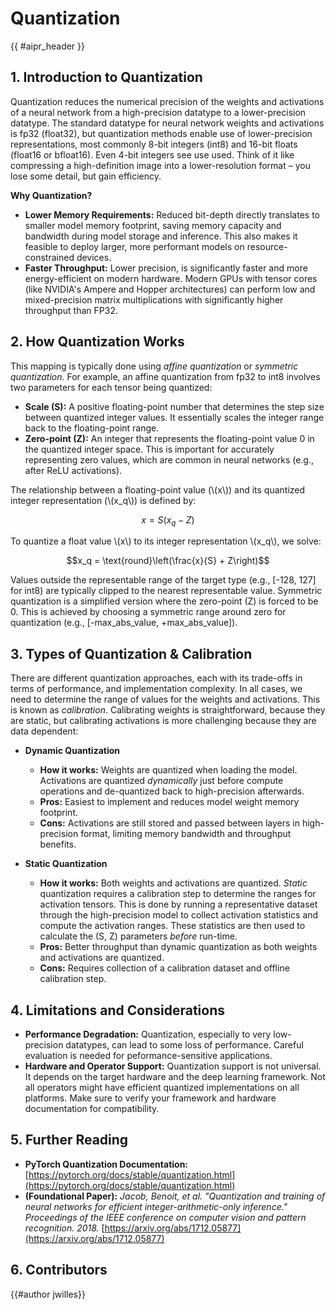 # Quantization

{{ #aipr_header }}

## 1. Introduction to Quantization

Quantization reduces the numerical precision of the weights and activations of
a neural network from a high-precision datatype to a lower-precision datatype.
The standard datatype for neural network weights and activations is fp32 (float32),
but quantization methods enable use of lower-precision representations, most commonly
8-bit integers (int8) and 16-bit floats (float16 or bfloat16). Even 4-bit integers
see use used. Think of it like compressing a high-definition image into a
lower-resolution format – you lose some detail, but gain efficiency.

**Why Quantization?**

* **Lower Memory Requirements:** Reduced bit-depth directly translates to smaller
model memory footprint, saving memory capacity and bandwidth during model storage
and inference. This also makes it feasible to deploy larger, more performant models
on resource-constrained devices.
* **Faster Throughput:** Lower precision, is significantly faster and more energy-efficient
on modern hardware. Modern GPUs with tensor cores (like NVIDIA's Ampere and Hopper
architectures) can perform low and mixed-precision matrix multiplications with
significantly higher throughput than FP32.

## 2. How Quantization Works

This mapping is typically done using *affine quantization* or *symmetric quantization*.
For example, an affine quantization from fp32 to int8 involves two parameters for
each tensor being quantized:

* **Scale (S):** A positive floating-point number that determines the step size
between quantized integer values. It essentially scales the integer range back
to the floating-point range.
* **Zero-point (Z):** An integer that represents the floating-point value 0 in
the quantized integer space. This is important for accurately representing zero
values, which are common in neural networks (e.g., after ReLU activations).

The relationship between a floating-point value (\\(x\\)) and its quantized
integer representation (\\(x_q\\)) is defined by:

$$x = S (x_q - Z)$$

To quantize a float value \\(x\\) to its integer representation \\(x_q\\), we solve:

$$x_q = \text{round}\left(\frac{x}{S} + Z\right)$$

Values outside the representable range of the target type
(e.g., [-128, 127] for int8) are typically clipped to the nearest representable
value. Symmetric quantization is a simplified version where the zero-point (Z)
is forced to be 0. This is achieved by choosing a symmetric range around zero
for quantization (e.g., [-max_abs_value, +max_abs_value]).

## 3. Types of Quantization & Calibration

There are different quantization approaches, each with its trade-offs in terms
of performance, and implementation complexity. In all cases, we need to determine
the range of values for the weights and activations. This is known as *calibration*.
Calibrating weights is straightforward, because they are static, but calibrating
activations is more challenging because they are data dependent:

* **Dynamic Quantization**
  * **How it works:** Weights are quantized when loading the model. Activations
  are quantized *dynamically* just before compute operations and de-quantized back
  to high-precision afterwards.
  * **Pros:** Easiest to implement and reduces model weight memory footprint.
  * **Cons:** Activations are still stored and passed between layers in
  high-precision format, limiting memory bandwidth and throughput benefits.

* **Static Quantization**
  * **How it works:** Both weights and activations are quantized. *Static*
  quantization requires a calibration step to determine the ranges for activation
  tensors. This is done by running a representative dataset through the
  high-precision model to collect activation statistics and compute the activation
  ranges. These statistics are then used to calculate the (S, Z) parameters
  *before* run-time.
  * **Pros:** Better throughput than dynamic quantization as both weights and
  activations are quantized.
  * **Cons:** Requires collection of a calibration dataset and offline
  calibration step.

## 4. Limitations and Considerations

* **Performance Degradation:** Quantization, especially to very low-precision
datatypes, can lead to some loss of performance. Careful evaluation is needed
for peformance-sensitive applications.
* **Hardware and Operator Support:** Quantization support is not universal.
It depends on the target hardware and the deep learning framework. Not all operators
might have efficient quantized implementations on all platforms. Make sure to verify
your framework and hardware documentation for compatibility.

## 5. Further Reading

* **PyTorch Quantization Documentation:** [https://pytorch.org/docs/stable/quantization.html](https://pytorch.org/docs/stable/quantization.html)
* **(Foundational Paper):** *Jacob, Benoit, et al. "Quantization and training of
neural networks for efficient integer-arithmetic-only inference." Proceedings of
the IEEE conference on computer vision and pattern recognition. 2018.* [https://arxiv.org/abs/1712.05877](https://arxiv.org/abs/1712.05877)

## 6. Contributors

{{#author jwilles}}
